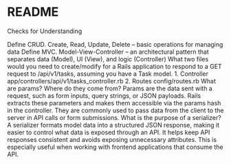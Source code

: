 # README

Checks for Understanding

Define CRUD.
    Create, Read, Update, Delete – basic operations for managing data
Define MVC.
    Model-View-Controller – an architectural pattern that separates data (Model), UI (View), and logic (Controller)
What two files would you need to create/modify for a Rails application to respond to a GET request to /api/v1/tasks, assuming you have a Task model.
    1. Controller
        app/controllers/api/v1/tasks_controller.rb
    2. Routes
        config/routes.rb 
What are params? Where do they come from?
    Params are the data sent with a request, such as form inputs, query strings, or JSON payloads. Rails extracts these parameters and makes them accessible via the params hash in the controller. They are commonly used to pass data from the client to the server in API calls or form submissions.
What is the purpose of a serializer?
    A serializer formats model data into a structured JSON response, making it easier to control what data is exposed through an API. It helps keep API responses consistent and avoids exposing unnecessary attributes. This is especially useful when working with frontend applications that consume the API.
